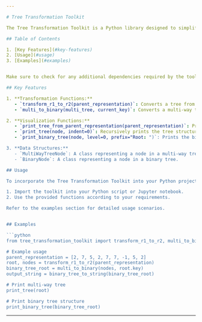```yaml
---

# Tree Transformation Toolkit

The Tree Transformation Toolkit is a Python library designed to simplify the conversion and visualization of tree structures. This toolkit provides a set of functions for transforming a tree from a parent representation to both multi-way and binary tree representations. Additionally, it includes visualization functions to print tree structures with proper indentation.

## Table of Contents

1. [Key Features](#key-features)
2. [Usage](#usage)
3. [Examples](#examples)


Make sure to check for any additional dependencies required by the toolkit.

## Key Features

1. **Transformation Functions:**
   - `transform_r1_to_r2(parent_representation)`: Converts a tree from a parent representation to a multi-way tree.
   - `multi_to_binary(multi_tree, current_key)`: Converts a multi-way tree to a binary tree.

2. **Visualization Functions:**
   - `print_tree_from_parent_representation(parent_representation)`: Prints the tree structure given its parent representation.
   - `print_tree(node, indent=0)`: Recursively prints the tree structure with proper indentation.
   - `print_binary_tree(node, level=0, prefix="Root: ")`: Prints the binary tree structure with proper indentation.

3. **Data Structures:**
   - `MultiWayTreeNode`: A class representing a node in a multi-way tree.
   - `BinaryNode`: A class representing a node in a binary tree.

## Usage

To incorporate the Tree Transformation Toolkit into your Python project, follow these steps:

1. Import the toolkit into your Python script or Jupyter notebook.
2. Use the provided functions according to your requirements.

Refer to the examples section for detailed usage scenarios.


## Examples

```python
from tree_transformation_toolkit import transform_r1_to_r2, multi_to_binary, print_tree, print_binary_tree, binary_tree_to_string

# Example usage
parent_representation = [2, 7, 5, 2, 7, 7, -1, 5, 2]
root, nodes = transform_r1_to_r2(parent_representation)
binary_tree_root = multi_to_binary(nodes, root.key)
output_string = binary_tree_to_string(binary_tree_root)

# Print multi-way tree
print_tree(root)

# Print binary tree structure
print_binary_tree(binary_tree_root)
```


---
```


